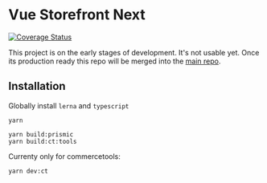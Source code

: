 # Vue Storefront Next

[![Coverage Status](https://coveralls.io/repos/github/DivanteLtd/next/badge.svg?branch=master)](https://coveralls.io/github/DivanteLtd/next?branch=master)

This project is on the early stages of development. It's not usable yet. Once its production ready this repo will be merged into the [main repo](https://github.com/DivanteLtd/vue-storefront/).

## Installation
Globally install `lerna` and `typescript`

```
yarn
```

```
yarn build:prismic
yarn build:ct:tools
```

Currenty only for commercetools:

```
yarn dev:ct
```
